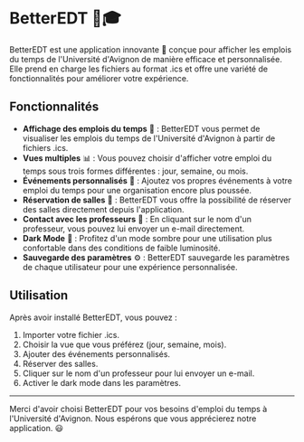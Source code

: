# BetterEDT 📅🎓

BetterEDT est une application innovante 🚀 conçue pour afficher les emplois du temps de l'Université d'Avignon de manière efficace et personnalisée. Elle prend en charge les fichiers au format .ics et offre une variété de fonctionnalités pour améliorer votre expérience.

## Fonctionnalités

- **Affichage des emplois du temps** 📅 : BetterEDT vous permet de visualiser les emplois du temps de l'Université d'Avignon à partir de fichiers .ics.
- **Vues multiples** 📊 : Vous pouvez choisir d'afficher votre emploi du temps sous trois formes différentes : jour, semaine, ou mois.
- **Événements personnalisés** 📌 : Ajoutez vos propres événements à votre emploi du temps pour une organisation encore plus poussée.
- **Réservation de salles** 🏫 : BetterEDT vous offre la possibilité de réserver des salles directement depuis l'application.
- **Contact avec les professeurs** 📩 : En cliquant sur le nom d'un professeur, vous pouvez lui envoyer un e-mail directement.
- **Dark Mode** 🌙 : Profitez d'un mode sombre pour une utilisation plus confortable dans des conditions de faible luminosité.
- **Sauvegarde des paramètres** ⚙️ : BetterEDT sauvegarde les paramètres de chaque utilisateur pour une expérience personnalisée.

## Utilisation

Après avoir installé BetterEDT, vous pouvez :

1. Importer votre fichier .ics.
2. Choisir la vue que vous préférez (jour, semaine, mois).
3. Ajouter des événements personnalisés.
4. Réserver des salles.
5. Cliquer sur le nom d'un professeur pour lui envoyer un e-mail.
6. Activer le dark mode dans les paramètres.

---

Merci d'avoir choisi BetterEDT pour vos besoins d'emploi du temps à l'Université d'Avignon. Nous espérons que vous apprécierez notre application. 😃

